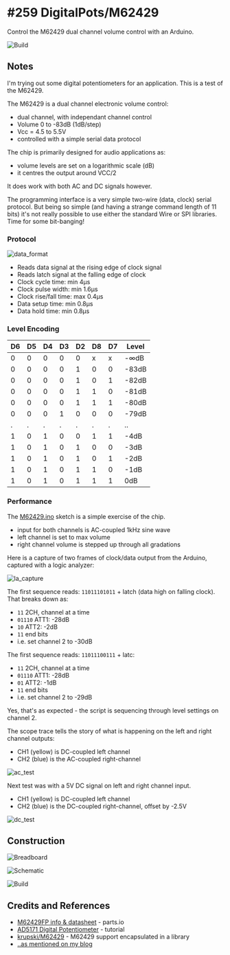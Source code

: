 # #259 DigitalPots/M62429

Control the M62429 dual channel volume control with an Arduino.

![Build](./assets/M62429_build.jpg?raw=true)


## Notes

I'm trying out some digital potentiometers for an application. This is a test of the M62429.

The M62429 is a dual channel electronic volume control:

* dual channel, with independant channel control
* Volume 0 to -83dB (1dB/step)
* Vcc = 4.5 to 5.5V
* controlled with a simple serial data protocol

The chip is primarily designed for audio applications as:

* volume levels are set on a logarithmic scale (dB)
* it centres the output around VCC/2

It does work with both AC and DC signals however.

The programming interface is a very simple two-wire (data, clock) serial protocol.
But being so simple (and having a strange command length of 11 bits) it's not really possible to use either
the standard Wire or SPI libraries. Time for some bit-banging!

### Protocol

![data_format](./assets/data_format.png?raw=true)

* Reads data signal at the rising edge of clock signal
* Reads latch signal at the falling edge of clock
* Clock cycle time: min 4µs
* Clock pulse width: min 1.6µs
* Clock rise/fall time: max 0.4µs
* Data setup time: min 0.8µs
* Data hold time: min 0.8µs


### Level Encoding

| D6 | D5 | D4 | D3 | D2 | D8 | D7 | Level |
|----|----|----|----|----|----|----|-------|
|  0 |  0 |  0 |  0 |  0 |  x |  x |  -∞dB |
|  0 |  0 |  0 |  0 |  1 |  0 |  0 | -83dB |
|  0 |  0 |  0 |  0 |  1 |  0 |  1 | -82dB |
|  0 |  0 |  0 |  0 |  1 |  1 |  0 | -81dB |
|  0 |  0 |  0 |  0 |  1 |  1 |  1 | -80dB |
|  0 |  0 |  0 |  1 |  0 |  0 |  0 | -79dB |
|  . |  . |  . |  . |  . |  . |  . |    .. |
|  1 |  0 |  1 |  0 |  0 |  1 |  1 |  -4dB |
|  1 |  0 |  1 |  0 |  1 |  0 |  0 |  -3dB |
|  1 |  0 |  1 |  0 |  1 |  0 |  1 |  -2dB |
|  1 |  0 |  1 |  0 |  1 |  1 |  0 |  -1dB |
|  1 |  0 |  1 |  0 |  1 |  1 |  1 |   0dB |


### Performance

The [M62429.ino](./M62429.ino) sketch is a simple exercise of the chip.

* input for both channels is AC-coupled 1kHz sine wave
* left channel is set to max volume
* right channel volume is stepped up through all gradations

Here is a capture of two frames of clock/data output from the Arduino, captured with a logic analyzer:

![la_capture](./assets/la_capture.png?raw=true)

The first sequence reads: `11011101011` + latch (data high on falling clock). That breaks down as:
* `11` 2CH, channel at a time
* `01110` ATT1: -28dB
* `10` ATT2: -2dB
* `11` end bits
* i.e. set channel 2 to -30dB

The first sequence reads: `11011100111` + latc:
* `11` 2CH, channel at a time
* `01110` ATT1: -28dB
* `01` ATT2: -1dB
* `11` end bits
* i.e. set channel 2 to -29dB

Yes, that's as expected - the script is sequencing through level settings on channel 2.


The scope trace tells the story of what is happening on the left and right channel outputs:

* CH1 (yellow) is DC-coupled left channel
* CH2 (blue) is the AC-coupled right-channel

![ac_test](./assets/ac_test.gif?raw=true)

Next test was with a 5V DC signal on left and right channel input.

* CH1 (yellow) is DC-coupled left channel
* CH2 (blue) is the DC-coupled right-channel, offset by -2.5V

![dc_test](./assets/dc_test.gif?raw=true)

## Construction

![Breadboard](./assets/M62429_bb.jpg?raw=true)

![Schematic](./assets/M62429_schematic.jpg?raw=true)

![Build](./assets/M62429_build.jpg?raw=true)

## Credits and References
* [M62429FP info & datasheet](http://parts.io/detail/5005065/M62429FP) - parts.io
* [AD5171 Digital Potentiometer](https://www.arduino.cc/en/Tutorial/DigitalPotentiometer) - tutorial
* [krupski/M62429](https://github.com/krupski/M62429) - M62429 support encapsulated in a library
* [..as mentioned on my blog](https://blog.tardate.com/2017/03/leap259-m62429-digital-pot.html)
